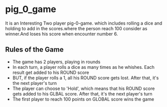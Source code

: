 # pig_0_game
It is an Interesting Two player pig-0-game. which includes rolling a dice and holding to add in the scores.where the person reach 100 consider as winner.And loses his score when encounter number 6.

## Rules of the Game

- The game has 2 players, playing in rounds
- In each turn, a player rolls a dice as many times as he whishes. Each result get added to his ROUND score
- BUT, if the player rolls a 1, all his ROUND score gets lost. After that, it's the next player's turn
- The player can choose to 'Hold', which means that his ROUND score gets added to his GLBAL score. After that, it's the next player's turn
- The first player to reach 100 points on GLOBAL score wins the game

